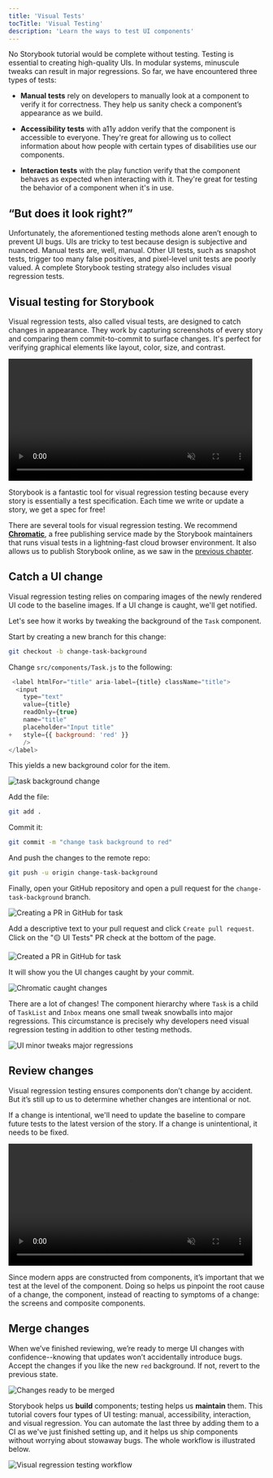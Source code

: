 ```yaml
---
title: 'Visual Tests'
tocTitle: 'Visual Testing'
description: 'Learn the ways to test UI components'
---
```


No Storybook tutorial would be complete without testing. Testing is essential to creating high-quality UIs. In modular systems, minuscule tweaks can result in major regressions. So far, we have encountered three types of tests:

- **Manual tests** rely on developers to manually look at a component to verify it for correctness. They help us sanity check a component’s appearance as we build.

- **Accessibility tests** with a11y addon verify that the component is accessible to everyone. They're great for allowing us to collect information about how people with certain types of disabilities use our components.

- **Interaction tests** with the play function verify that the component behaves as expected when interacting with it. They're great for testing the behavior of a component when it's in use.

## “But does it look right?”

Unfortunately, the aforementioned testing methods alone aren’t enough to prevent UI bugs. UIs are tricky to test because design is subjective and nuanced. Manual tests are, well, manual. Other UI tests, such as snapshot tests, trigger too many false positives, and pixel-level unit tests are poorly valued. A complete Storybook testing strategy also includes visual regression tests.

## Visual testing for Storybook

Visual regression tests, also called visual tests, are designed to catch changes in appearance. They work by capturing screenshots of every story and comparing them commit-to-commit to surface changes. It's perfect for verifying graphical elements like layout, color, size, and contrast.

<video autoPlay muted playsInline loop style="width:480px; margin: 0 auto;">
  <source
    src="/intro-to-storybook/visual-regression-testing.mp4"
    type="video/mp4"
  />
</video>

Storybook is a fantastic tool for visual regression testing because every story is essentially a test specification. Each time we write or update a story, we get a spec for free!

There are several tools for visual regression testing. We recommend [**Chromatic**](https://www.chromatic.com/), a free publishing service made by the Storybook maintainers that runs visual tests in a lightning-fast cloud browser environment. It also allows us to publish Storybook online, as we saw in the [previous chapter](/intro-to-storybook/react/en/deploy/).

## Catch a UI change

Visual regression testing relies on comparing images of the newly rendered UI code to the baseline images. If a UI change is caught, we'll get notified.

Let's see how it works by tweaking the background of the `Task` component.

Start by creating a new branch for this change:

```bash
git checkout -b change-task-background
```

Change `src/components/Task.js` to the following:

```diff:title=src/components/Task.js
 <label htmlFor="title" aria-label={title} className="title">
  <input
    type="text"
    value={title}
    readOnly={true}
    name="title"
    placeholder="Input title"
+   style={{ background: 'red' }}
    />
</label>
```

This yields a new background color for the item.

![task background change](/intro-to-storybook/chromatic-task-change.png)

Add the file:

```bash
git add .
```

Commit it:

```bash
git commit -m "change task background to red"
```

And push the changes to the remote repo:

```bash
git push -u origin change-task-background
```

Finally, open your GitHub repository and open a pull request for the `change-task-background` branch.

![Creating a PR in GitHub for task](/github/pull-request-background.png)

Add a descriptive text to your pull request and click `Create pull request`. Click on the "🟡 UI Tests" PR check at the bottom of the page.

![Created a PR in GitHub for task](/github/pull-request-background-ok.png)

It will show you the UI changes caught by your commit.

![Chromatic caught changes](/intro-to-storybook/chromatic-catch-changes.png)

There are a lot of changes! The component hierarchy where `Task` is a child of `TaskList` and `Inbox` means one small tweak snowballs into major regressions. This circumstance is precisely why developers need visual regression testing in addition to other testing methods.

![UI minor tweaks major regressions](/intro-to-storybook/minor-major-regressions.gif)

## Review changes

Visual regression testing ensures components don’t change by accident. But it’s still up to us to determine whether changes are intentional or not.

If a change is intentional, we'll need to update the baseline to compare future tests to the latest version of the story. If a change is unintentional, it needs to be fixed.

<video autoPlay muted playsInline loop style="width:480px; margin: 0 auto;">
  <source
    src="/intro-to-storybook/website-workflow-review-merge-optimized.mp4"
    type="video/mp4"
  />
</video>

Since modern apps are constructed from components, it’s important that we test at the level of the component. Doing so helps us pinpoint the root cause of a change, the component, instead of reacting to symptoms of a change: the screens and composite components.

## Merge changes

When we’ve finished reviewing, we’re ready to merge UI changes with confidence--knowing that updates won’t accidentally introduce bugs. Accept the changes if you like the new `red` background. If not, revert to the previous state.

![Changes ready to be merged](/intro-to-storybook/chromatic-review-finished.png)

Storybook helps us **build** components; testing helps us **maintain** them. This tutorial covers four types of UI testing: manual, accessibility, interaction, and visual regression. You can automate the last three by adding them to a CI as we've just finished setting up, and it helps us ship components without worrying about stowaway bugs. The whole workflow is illustrated below.

![Visual regression testing workflow](/intro-to-storybook/cdd-review-workflow.png)
